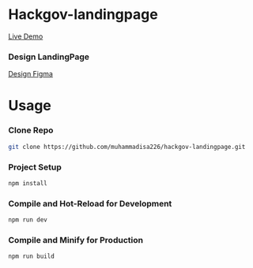 # Hackgov-landingpage

[Live Demo](https://hackgov-landingpage.vercel.app/)

### Design LandingPage

[Design Figma](https://www.figma.com/file/MhvOncNyYjAgJmu9HudJUG/Frontend-Hackjog-(Magang)?type=design&node-id=0%3A1&mode=design&t=b5jVi3SAmuBik5TC-1)

# Usage

### Clone Repo

```sh
git clone https://github.com/muhammadisa226/hackgov-landingpage.git
```

### Project Setup

```sh
npm install
```
### Compile and Hot-Reload for Development

```sh
npm run dev
```

### Compile and Minify for Production

```sh
npm run build
```

